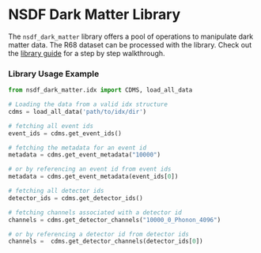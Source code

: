# NSDF Dark Matter Library

The `nsdf_dark_matter` library offers a pool of operations to manipulate dark matter data. The R68 dataset can be processed with the library.
Check out the [library guide](https://github.com/nsdf-fabric/nsdf-slac/blob/main/docs/library.md) for a step by step walkthrough.

### Library Usage Example

```python
from nsdf_dark_matter.idx import CDMS, load_all_data

# Loading the data from a valid idx structure
cdms = load_all_data('path/to/idx/dir')

# fetching all event ids
event_ids = cdms.get_event_ids()

# fetching the metadata for an event id
metadata = cdms.get_event_metadata("10000")

# or by referencing an event id from event ids
metadata = cdms.get_event_metadata(event_ids[0])

# fetching all detector ids
detector_ids = cdms.get_detector_ids()

# fetching channels associated with a detector id
channels = cdms.get_detector_channels("10000_0_Phonon_4096")

# or by referencing a detector id from detector ids
channels =  cdms.get_detector_channels(detector_ids[0])
```
